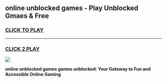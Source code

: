 
## online unblocked games - Play Unblocked Gmaes & Free
<h3>
<a href="https://premium.freeplayer.one?title=online_unblocked_games&ref=20F">CLICK TO PLAY</a></h3>
<hr>

<h3>
<a href="https://premium.freeplayer.one?title=online_unblocked_games&ref=20F">CLICK 2 PLAY</a>
  
</h3>

<a href="https://premium.freeplayer.one?title=online_unblocked_games&ref=20F/"><img src="https://clearcache.store/games.png"></a>


**online unblocked games games unblocked: Your Gateway to Fun and Accessible Online Gaming**
